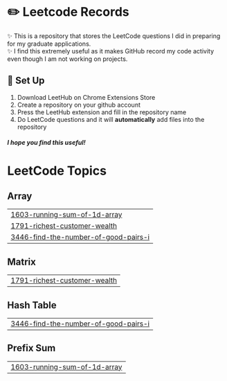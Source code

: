 
# ✏️ Leetcode Records
✨ This is a repository that stores the LeetCode questions I did in preparing for my graduate applications. <br/>
✨ I find this extremely useful as it makes GitHub record my code activity even though I am not working on projects. 

## 🔧 Set Up 
1. Download LeetHub on Chrome Extensions Store
2. Create a repository on your github account
3. Press the LeetHub extension and fill in the repository name
4. Do LeetCode questions and it will **automatically** add files into the repository

##### I hope you find this useful!

<!---LeetCode Topics Start-->
# LeetCode Topics
## Array
|  |
| ------- |
| [1603-running-sum-of-1d-array](https://github.com/audrey06lee05/leetcode-records/tree/master/1603-running-sum-of-1d-array) |
| [1791-richest-customer-wealth](https://github.com/audrey06lee05/leetcode-records/tree/master/1791-richest-customer-wealth) |
| [3446-find-the-number-of-good-pairs-i](https://github.com/audrey06lee05/leetcode-records/tree/master/3446-find-the-number-of-good-pairs-i) |
## Matrix
|  |
| ------- |
| [1791-richest-customer-wealth](https://github.com/audrey06lee05/leetcode-records/tree/master/1791-richest-customer-wealth) |
## Hash Table
|  |
| ------- |
| [3446-find-the-number-of-good-pairs-i](https://github.com/audrey06lee05/leetcode-records/tree/master/3446-find-the-number-of-good-pairs-i) |
## Prefix Sum
|  |
| ------- |
| [1603-running-sum-of-1d-array](https://github.com/audrey06lee05/leetcode-records/tree/master/1603-running-sum-of-1d-array) |
<!---LeetCode Topics End-->